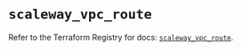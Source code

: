 # `scaleway_vpc_route`

Refer to the Terraform Registry for docs: [`scaleway_vpc_route`](https://registry.terraform.io/providers/scaleway/scaleway/2.53.0/docs/resources/vpc_route).
